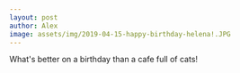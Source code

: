 ```yaml
---
layout: post
author: Alex
image: assets/img/2019-04-15-happy-birthday-helena!.JPG
---
```


What's better on a birthday than a cafe full of cats!
